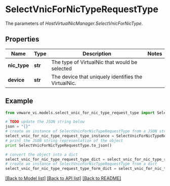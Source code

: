 # SelectVnicForNicTypeRequestType

The parameters of *HostVirtualNicManager.SelectVnicForNicType*. 

## Properties
Name | Type | Description | Notes
------------ | ------------- | ------------- | -------------
**nic_type** | **str** | The type of VirtualNic that would be selected  | 
**device** | **str** | The device that uniquely identifies the VirtualNic.  | 

## Example

```python
from vmware_vi.models.select_vnic_for_nic_type_request_type import SelectVnicForNicTypeRequestType

# TODO update the JSON string below
json = "{}"
# create an instance of SelectVnicForNicTypeRequestType from a JSON string
select_vnic_for_nic_type_request_type_instance = SelectVnicForNicTypeRequestType.from_json(json)
# print the JSON string representation of the object
print SelectVnicForNicTypeRequestType.to_json()

# convert the object into a dict
select_vnic_for_nic_type_request_type_dict = select_vnic_for_nic_type_request_type_instance.to_dict()
# create an instance of SelectVnicForNicTypeRequestType from a dict
select_vnic_for_nic_type_request_type_form_dict = select_vnic_for_nic_type_request_type.from_dict(select_vnic_for_nic_type_request_type_dict)
```
[[Back to Model list]](../README.md#documentation-for-models) [[Back to API list]](../README.md#documentation-for-api-endpoints) [[Back to README]](../README.md)


